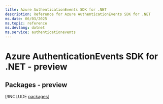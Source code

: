 ```yaml
---
title: Azure AuthenticationEvents SDK for .NET
description: Reference for Azure AuthenticationEvents SDK for .NET
ms.date: 06/03/2025
ms.topic: reference
ms.devlang: dotnet
ms.service: authenticationevents
---
```

# Azure AuthenticationEvents SDK for .NET - preview
## Packages - preview
[!INCLUDE [packages](authenticationevents-index.md)]